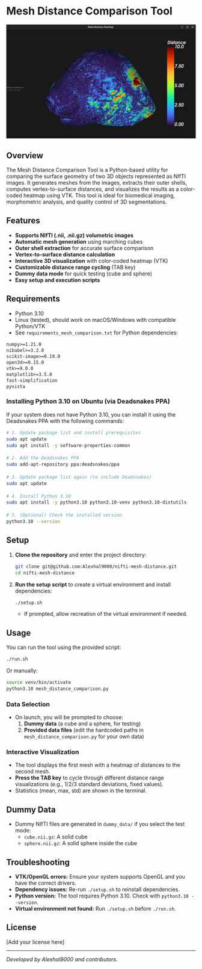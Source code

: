 # Mesh Distance Comparison Tool

![Mesh Distance Heatmap Screenshot](screenshot.png)

## Overview

The Mesh Distance Comparison Tool is a Python-based utility for comparing the surface geometry of two 3D objects represented as NIfTI images. It generates meshes from the images, extracts their outer shells, computes vertex-to-surface distances, and visualizes the results as a color-coded heatmap using VTK. This tool is ideal for biomedical imaging, morphometric analysis, and quality control of 3D segmentations.

## Features
- **Supports NIfTI (.nii, .nii.gz) volumetric images**
- **Automatic mesh generation** using marching cubes
- **Outer shell extraction** for accurate surface comparison
- **Vertex-to-surface distance calculation**
- **Interactive 3D visualization** with color-coded heatmap (VTK)
- **Customizable distance range cycling** (TAB key)
- **Dummy data mode** for quick testing (cube and sphere)
- **Easy setup and execution scripts**

## Requirements
- Python 3.10
- Linux (tested), should work on macOS/Windows with compatible Python/VTK
- See `requirements_mesh_comparison.txt` for Python dependencies:

```
numpy>=1.21.0
nibabel>=3.2.0
scikit-image>=0.19.0
open3d>=0.15.0
vtk>=9.0.0
matplotlib>=3.5.0
fast-simplification
pyvista
```

### Installing Python 3.10 on Ubuntu (via Deadsnakes PPA)

If your system does not have Python 3.10, you can install it using the Deadsnakes PPA with the following commands:

```bash
# 1. Update package list and install prerequisites
sudo apt update
sudo apt install -y software-properties-common

# 2. Add the Deadsnakes PPA
sudo add-apt-repository ppa:deadsnakes/ppa

# 3. Update package list again (to include Deadsnakes)
sudo apt update

# 4. Install Python 3.10
sudo apt install -y python3.10 python3.10-venv python3.10-distutils

# 5. (Optional) Check the installed version
python3.10 --version
```

## Setup

1. **Clone the repository** and enter the project directory:
   ```bash
   git clone git@github.com:Alexhal9000/nifti-mesh-distance.git
   cd nifti-mesh-distance
   ```
2. **Run the setup script** to create a virtual environment and install dependencies:
   ```bash
   ./setup.sh
   ```
   - If prompted, allow recreation of the virtual environment if needed.

## Usage

You can run the tool using the provided script:

```bash
./run.sh
```

Or manually:

```bash
source venv/bin/activate
python3.10 mesh_distance_comparison.py
```

### Data Selection
- On launch, you will be prompted to choose:
  1. **Dummy data** (a cube and a sphere, for testing)
  2. **Provided data files** (edit the hardcoded paths in `mesh_distance_comparison.py` for your own data)

### Interactive Visualization
- The tool displays the first mesh with a heatmap of distances to the second mesh.
- **Press the TAB key** to cycle through different distance range visualizations (e.g., 1/2/3 standard deviations, fixed values).
- Statistics (mean, max, std) are shown in the terminal.

## Dummy Data
- Dummy NIfTI files are generated in `dummy_data/` if you select the test mode:
  - `cube.nii.gz`: A solid cube
  - `sphere.nii.gz`: A solid sphere inside the cube

## Troubleshooting
- **VTK/OpenGL errors:** Ensure your system supports OpenGL and you have the correct drivers.
- **Dependency issues:** Re-run `./setup.sh` to reinstall dependencies.
- **Python version:** The tool requires Python 3.10. Check with `python3.10 --version`.
- **Virtual environment not found:** Run `./setup.sh` before `./run.sh`.

## License

[Add your license here]

---

*Developed by Alexhal9000 and contributors.* 